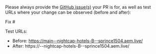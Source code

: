 Please always provide the [GitHub issue(s)](../issues) your PR is for, as well as test URLs where your change can be observed (before and after):

Fix #<gh-issue-id>

Test URLs:
- Before: https://main--nightcap-hotels-B--sprince1504.aem.live/
- After: https://<branch>--nightcap-hotels-B--sprince1504.aem.live/
